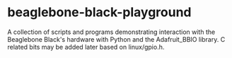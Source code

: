 beaglebone-black-playground
===========================

A collection of scripts and programs demonstrating interaction with the Beaglebone Black's hardware 
with Python and the Adafruit_BBIO library.  C related bits may be added later based on linux/gpio.h.
